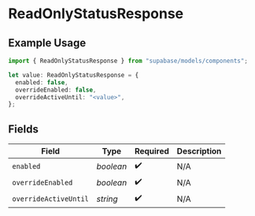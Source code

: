 # ReadOnlyStatusResponse

## Example Usage

```typescript
import { ReadOnlyStatusResponse } from "supabase/models/components";

let value: ReadOnlyStatusResponse = {
  enabled: false,
  overrideEnabled: false,
  overrideActiveUntil: "<value>",
};
```

## Fields

| Field                 | Type                  | Required              | Description           |
| --------------------- | --------------------- | --------------------- | --------------------- |
| `enabled`             | *boolean*             | :heavy_check_mark:    | N/A                   |
| `overrideEnabled`     | *boolean*             | :heavy_check_mark:    | N/A                   |
| `overrideActiveUntil` | *string*              | :heavy_check_mark:    | N/A                   |